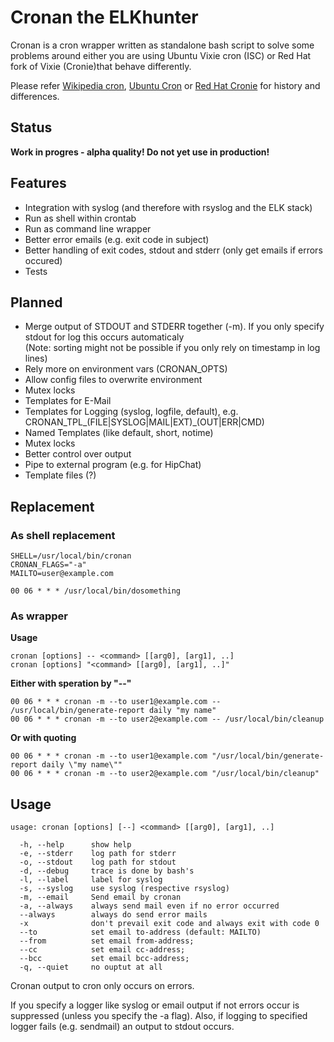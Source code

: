 # Cronan the ELKhunter

Cronan is a cron wrapper written as standalone bash script to solve some problems around either you are using Ubuntu Vixie cron (ISC) or Red Hat fork of Vixie (Cronie)that behave differently.

Please refer [Wikipedia cron](https://en.wikipedia.org/wiki/Cron), [Ubuntu Cron](https://wiki.ubuntuusers.de/Cron/) or [Red Hat Cronie](https://access.redhat.com/documentation/en-us/red_hat_enterprise_linux/6/html/deployment_guide/ch-automating_system_tasks) for history and differences. 

## Status

**Work in progres - alpha quality! Do not yet use in production!**

## Features

- Integration with syslog (and therefore with rsyslog and the ELK stack)
- Run as shell within crontab
- Run as command line wrapper
- Better error emails (e.g. exit code in subject)
- Better handling of exit codes, stdout and stderr (only get emails if errors occured)
- Tests

## Planned 

- Merge output of STDOUT and STDERR together (-m). If you only specify stdout for log this occurs automaticaly<br/>
  (Note: sorting might not be possible if you only rely on timestamp in log lines)
- Rely more on environment vars (CRONAN_OPTS)
- Allow config files to overwrite environment
- Mutex locks
- Templates for E-Mail
- Templates for Logging (syslog, logfile, default), e.g. CRONAN_TPL_(FILE|SYSLOG|MAIL|EXT)_(OUT|ERR|CMD)
- Named Templates (like default, short, notime)
- Mutex locks
- Better control over output
- Pipe to external program (e.g. for HipChat)
- Template files (?)


## Replacement

### As shell replacement
```
SHELL=/usr/local/bin/cronan
CRONAN_FLAGS="-a"
MAILTO=user@example.com

00 06 * * * /usr/local/bin/dosomething
```

### As wrapper

**Usage**
```
cronan [options] -- <command> [[arg0], [arg1], ..]
cronan [options] "<command> [[arg0], [arg1], ..]"
```
    
**Either with speration by "--"**
```
00 06 * * * cronan -m --to user1@example.com -- /usr/local/bin/generate-report daily "my name"
00 06 * * * cronan -m --to user2@example.com -- /usr/local/bin/cleanup
```

**Or with quoting**
```
00 06 * * * cronan -m --to user1@example.com "/usr/local/bin/generate-report daily \"my name\""
00 06 * * * cronan -m --to user2@example.com "/usr/local/bin/cleanup"
```


## Usage

```
usage: cronan [options] [--] <command> [[arg0], [arg1], ..]

  -h, --help      show help
  -e, --stderr    log path for stderr
  -o, --stdout    log path for stdout
  -d, --debug     trace is done by bash's 
  -l, --label     label for syslog
  -s, --syslog    use syslog (respective rsyslog)
  -m, --email     Send email by cronan
  -a, --always    always send mail even if no error occurred
  --always        always do send error mails
  -x              don't prevail exit code and always exit with code 0
  --to            set email to-address (default: MAILTO)
  --from          set email from-address;
  --cc            set email cc-address;
  --bcc           set email bcc-address;
  -q, --quiet     no ouptut at all
```

Cronan output to cron only occurs on errors.

If you specify a logger like syslog or email output if not errors occur is suppressed (unless you specify the -a flag). 
Also, if logging to specified logger fails (e.g. sendmail) an output to stdout occurs.